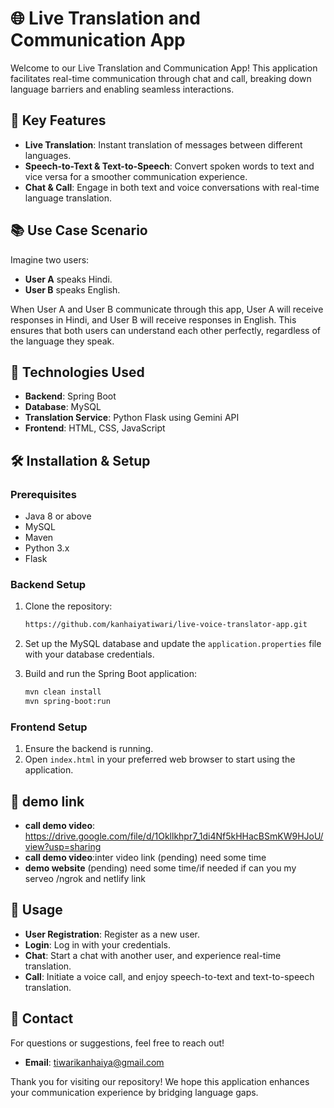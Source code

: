 # 🌐 Live Translation and Communication App

Welcome to our Live Translation and Communication App! This application facilitates real-time communication through chat and call, breaking down language barriers and enabling seamless interactions.

## 🌟 Key Features

- **Live Translation**: Instant translation of messages between different languages.
- **Speech-to-Text & Text-to-Speech**: Convert spoken words to text and vice versa for a smoother communication experience.
- **Chat & Call**: Engage in both text and voice conversations with real-time language translation.

## 📚 Use Case Scenario

Imagine two users:

- **User A** speaks Hindi.
- **User B** speaks English.

When User A and User B communicate through this app, User A will receive responses in Hindi, and User B will receive responses in English. This ensures that both users can understand each other perfectly, regardless of the language they speak.

## 🚀 Technologies Used

- **Backend**: Spring Boot
- **Database**: MySQL
- **Translation Service**: Python Flask using Gemini API
- **Frontend**: HTML, CSS, JavaScript

## 🛠️ Installation & Setup

### Prerequisites

- Java 8 or above
- MySQL
- Maven
- Python 3.x
- Flask


### Backend Setup

1. Clone the repository:
    ```bash
    https://github.com/kanhaiyatiwari/live-voice-translator-app.git
    ```

2. Set up the MySQL database and update the `application.properties` file with your database credentials.

3. Build and run the Spring Boot application:
    ```bash
    mvn clean install
    mvn spring-boot:run
    ```



### Frontend Setup

1. Ensure the backend is running.
2. Open `index.html` in your preferred web browser to start using the application.

## 📸 demo link
- **call demo video**: https://drive.google.com/file/d/1Okllkhpr7_1di4Nf5kHHacBSmKW9HJoU/view?usp=sharing
- **call demo video**:inter video link (pending) need some time
- **demo website** (pending) need some time/if needed if can you my serveo /ngrok and netlify link

## 📖 Usage

- **User Registration**: Register as a new user.
- **Login**: Log in with your credentials.
- **Chat**: Start a chat with another user, and experience real-time translation.
- **Call**: Initiate a voice call, and enjoy speech-to-text and text-to-speech translation.



## 💬 Contact

For questions or suggestions, feel free to reach out!

- **Email**: tiwarikanhaiya@gmail.com


Thank you for visiting our repository! We hope this application enhances your communication experience by bridging language gaps.
